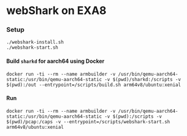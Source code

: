 # webShark on EXA8

### Setup
```
./webshark-install.sh
./webshark-start.sh
```

#### Build `sharkd` for aarch64 using Docker
```
docker run -ti --rm --name armbuilder -v /usr/bin/qemu-aarch64-static:/usr/bin/qemu-aarch64-static -v $(pwd)/sharkd:/scripts -v $(pwd):/out --entrypoint=/scripts/build.sh arm64v8/ubuntu:xenial
```

#### Run 
```
docker run -ti --rm --name armbuilder -v /usr/bin/qemu-aarch64-static:/usr/bin/qemu-aarch64-static -v $(pwd):/scripts -v $(pwd)/pcap:/caps -v --entrypoint=/scripts/webshark-start.sh arm64v8/ubuntu:xenial
```
